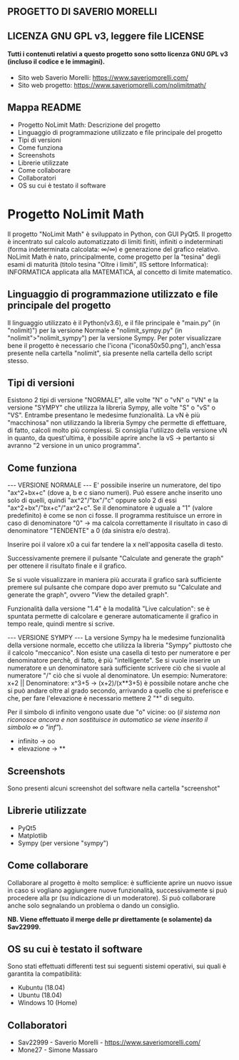 ## PROGETTO DI SAVERIO MORELLI
## LICENZA GNU GPL v3, leggere file LICENSE
#### Tutti i contenuti relativi a questo progetto sono sotto licenza GNU GPL v3 (incluso il codice e le immagini).

- Sito web Saverio Morelli: https://www.saveriomorelli.com/
- Sito web progetto: https://www.saveriomorelli.com/nolimitmath/



## Mappa README
- Progetto NoLimit Math: Descrizione del progetto
- Linguaggio di programmazione utilizzato e file principale del progetto
- Tipi di versioni
- Come funziona
- Screenshots
- Librerie utilizzate
- Come collaborare
- Collaboratori
- OS su cui è testato il software

# Progetto NoLimit Math
Il progetto "NoLimit Math" è sviluppato in Python, con GUI PyQt5.
Il progetto è incentrato sul calcolo automatizzato di limiti finiti, infiniti o indeterminati (forma indeterminata calcolata: ∞/∞) e generazione del grafico relativo.
NoLimit Math è nato, principalmente, come progetto per la "tesina" degli esami di maturità (titolo tesina "Oltre i limiti", IIS settore Informatica): INFORMATICA applicata alla MATEMATICA, al concetto di limite matematico.

## Linguaggio di programmazione utilizzato e file principale del progetto
Il linguaggio utilizzato è il Python(v3.6), e il file principale è "main.py" (in "nolimit)") per la versione Normale e "nolimit\_sympy.py" (in "nolimit">"nolimit\_sympy") per la versione Sympy.
Per poter visualizzare bene il progetto è necessario che l'icona ("icona50x50.png"), anch'essa presente nella cartella "nolimit", sia presente nella cartella dello script stesso.

## Tipi di versioni
Esistono 2 tipi di versione "NORMALE", alle volte "N" o "vN" o "VN" e la versione "SYMPY" che utilizza la libreria Sympy, alle volte "S" o "vS" o "VS".
Entrambe presentano le medesime funzionalità.
La vN è più "macchinosa" non utilizzando la libreria Sympy che permette di effettuare, di fatto, calcoli molto più complessi.
Si consiglia l'utilizzo della versione vN in quanto, da quest'ultima, è possibile aprire anche la vS -> pertanto si avranno "2 versione in un unico programma".

## Come funziona
--- VERSIONE NORMALE ---
E' possibile inserire un numeratore, del tipo "ax^2+bx+c" (dove a, b e c siano numeri). Può essere anche inserito uno solo di quelli, quindi "ax^2"/"bx"/"c" oppure solo 2 di essi "ax^2+bx"/"bx+c"/"ax^2+c".
Se il denominatore è uguale a "1" (valore predefinito) è come se non ci fosse.
Il programma restituisce un errore in caso di denominatore "0" -> ma calcola correttamente il risultato in caso di denominatore "TENDENTE" a 0 (da sinistra e/o destra).

Inserire poi il valore x0 a cui far tendere la x nell'apposita casella di testo.

Successivamente premere il pulsante "Calculate and generate the graph" per ottenere il risultato finale e il grafico.

Se si vuole visualizzare in maniera più accurata il grafico sarà sufficiente premere sul pulsante che compare dopo aver premuto su "Calculate and generate the graph", ovvero "View the detailed graph".

Funzionalità dalla versione "1.4" è la modalità "Live calculation": se è spuntata permette di calcolare e generare automaticamente il grafico in tempo reale, quindi mentre si scrive.

--- VERSIONE SYMPY ---
La versione Sympy ha le medesime funzionalità della versione normale, eccetto che utilizza la libreria "Sympy" piuttosto che il calcolo "meccanico".
Non esiste una casella di testo per numeratore e per denominatore perchè, di fatto, è più "intelligente".
Se si vuole inserire un numeratore e un denominatore sarà sufficiente scrivere ciò che si vuole al numeratore "/" ciò che si vuole al denominatore. Un esempio:
Numeratore: x+2 || Denominatore: x^3+5
-> (x+2)/(x\*\*3+5)
è possibile notare anche che si può andare oltre al grado secondo, arrivando a quello che si preferisce e che, per fare l'elevazione è necessario mettere 2 "\*" di seguito.

Per il simbolo di infinito vengono usate due "o" vicine: oo (_il sistema non riconosce ancora e non sostituisce in automatico se viene inserito il simbolo ∞ o "inf"_).

- infinito -> oo
- elevazione -> **

## Screenshots
Sono presenti alcuni screenshot del software nella cartella "screenshot"

## Librerie utilizzate
- PyQt5
- Matplotlib
- Sympy (per versione "sympy")

## Come collaborare
Collaborare al progetto è molto semplice: è sufficiente aprire un nuovo issue in caso si vogliano aggiungere nuove funzionalità, successivamente si può procedere alla pr (su indicazione di un moderatore).
Si può collaborare anche solo segnalando un problema o dando un consiglio.


**NB. Viene effettuato il merge delle pr direttamente (e solamente) da Sav22999.**

## OS su cui è testato il software
Sono stati effettuati differenti test sui seguenti sistemi operativi, sui quali è garantita la compatibilità:
- Kubuntu (18.04)
- Ubuntu (18.04)
- Windows 10 (Home)

## Collaboratori
- Sav22999 - Saverio Morelli - https://www.saveriomorelli.com/
- Mone27 - Simone Massaro
